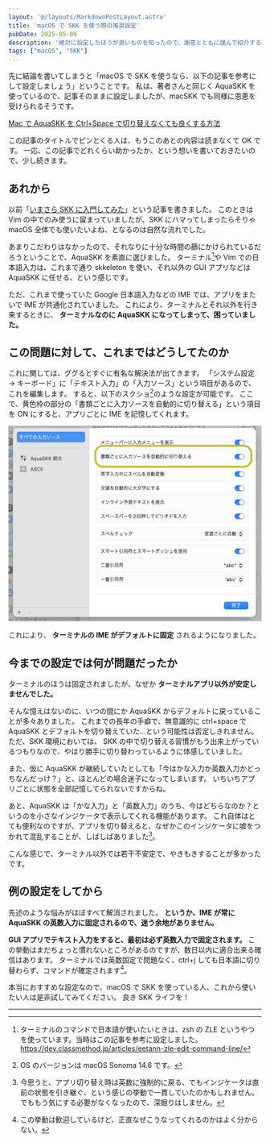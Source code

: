 ```yaml
---
layout: '@/layouts/MarkdownPostLayout.astro'
title: 'macOS で SKK を使う際の推奨設定'
pubDate: 2025-05-09
description: '絶対に設定したほうが良いものを知ったので、謝意とともに謹んで紹介する。'
tags: ["macOS", "SKK"]
---
```

先に結論を書いてしまうと「macOS で SKK を使うなら、以下の記事を参考にして設定しましょう」ということです。
私は、著者さんと同じく AquaSKK を使っているので、記事そのままに設定しましたが、macSKK でも同様に恩恵を受けられるそうです。

[Mac で AquaSKK を Ctrl+Space で切り替えなくても良くする方法](https://zenn.dev/yoshiyoshifujii/articles/78798db6472bf4)

この記事のタイトルでピンとくる人は、もうこのあとの内容は読まなくて OK です。
一応、この記事でどれくらい助かったか、という想いを書いておきたいので、少し続きます。

## あれから

以前「[いまさら SKK に入門してみた](2025-04-01-introduce-skk)」という記事を書きました。
このときは Vim の中でのみ使うに留まっていましたが、SKK にハマってしまったらそりゃ macOS 全体でも使いたいよね、となるのは自然な流れでした。

あまりこだわりはなかったので、それなりに十分な時間の篩にかけられているだろうということで、AquaSKK を素直に選びました。
ターミナル[^1]や Vim での日本語入力は、これまで通り skkeleton を使い、それ以外の GUI アプリなどは AquaSKK に任せる、という感じです。

ただ、これまで使っていた Google 日本語入力などの IME では、アプリをまたいで IME が共通化されていました。
これにより、ターミナルとそれ以外を行き来するときに、 **ターミナルなのに AquaSKK になってしまって、困っていました。**

## この問題に対して、これまではどうしてたのか

これに関しては、ググるとすぐに有名な解決法が出てきます。
「システム設定 → キーボード」に「テキスト入力」の「入力ソース」という項目があるので、これを編集します。
すると、以下のスクショ[^2]のような設定が可能です。
ここで、黄色枠の部分の「書類ごとに入力ソースを自動的に切り替える」という項目を ON にすると、アプリごとに IME を記憶してくれます。

![](./mac-input-setting.png)

これにより、 **ターミナルの IME がデフォルトに固定** されるようになりました。

## 今までの設定では何が問題だったか

ターミナルのほうは固定されましたが、なぜか **ターミナルアプリ以外が安定しませんでした。**

そんな憶えはないのに、いつの間にか AquaSKK からデフォルトに戻っていることが多々ありました。
これまでの長年の手癖で、無意識的に ctrl+space で AquaSKK とデフォルトを切り替えていた…という可能性は否定しきれません。
ただ、SKK 環境においては、 SKK の中で切り替える習慣がもう出来上がっているつもりなので、やはり勝手に切り替わっているように体感していました。

また、仮に AquaSKK が継続していたとしても「今はかな入力か英数入力かどっちなんだっけ？」と、ほとんどの場合迷子になってしまいます。
いちいちアプリごとに状態を全部記憶してられないですからね。

あと、AquaSKK は「かな入力」と「英数入力」のうち、今はどちらなのか？というのを小さなインジケータで表示してくれる機能があります。
これ自体はとても便利なのですが、アプリを切り替えると、なぜかこのインジケータに嘘をつかれて混乱することが、しばしばありました[^3]。

こんな感じで、ターミナル以外では若干不安定で、やきもきすることが多かったです。

## 例の設定をしてから

先述のような悩みがほぼすべて解消されました。
**というか、IME が常に AquaSKK の英数入力に固定されるので、迷う余地がありません。**

**GUI アプリでテキスト入力をすると、最初は必ず英数入力で固定されます。**
この挙動はまだちょっと慣れないところがあるのですが、数日以内に適合出来る確信はあります。
ターミナルでは英数固定で問題なく、ctrl+j しても日本語に切り替わらず、コマンドが確定されます[^4]。

本当におすすめな設定なので、macOS で SKK を使っている人、これから使いたい人は是非試してみてください。
良き SKK ライフを！

---

[^1]: ターミナルのコマンドで日本語が使いたいときは、zsh の ZLE というやつを使っています。当時はこの記事を参考に設定しました。https://dev.classmethod.jp/articles/eetann-zle-edit-command-line/
[^2]: OS のバージョンは macOS Sonoma 14.6 です。
[^3]: 今思うと、アプリ切り替え時は英数に強制的に戻る、でもインジケータは直前の状態を引き継ぐ、という感じの挙動で一貫していたのかもしれません。でももう気にする必要がなくなったので、深掘りはしません。
[^4]: この挙動は歓迎しているけど、正直なぜこうなってくれるのかはよく分からない。
